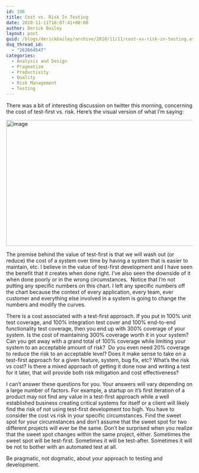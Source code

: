 ```yaml
---
id: 196
title: Cost vs. Risk In Testing
date: 2010-11-11T16:07:41+00:00
author: Derick Bailey
layout: post
guid: /blogs/derickbailey/archive/2010/11/11/cost-vs-risk-in-testing.aspx
dsq_thread_id:
  - "263664547"
categories:
  - Analysis and Design
  - Pragmatism
  - Productivity
  - Quality
  - Risk Management
  - Testing
---
```

There was a bit of interesting discussion on twitter this morning, concerning the cost of test-first vs. risk. Here’s the visual version of what I’m saying:

[<img style="border-bottom: 0px;border-left: 0px;padding-left: 0px;padding-right: 0px;border-top: 0px;border-right: 0px;padding-top: 0px" border="0" alt="image" src="http://lostechies.com/derickbailey/files/2011/03/image_thumb_780D2BFD.png" width="640" height="341" />](http://lostechies.com/derickbailey/files/2011/03/image_72328864.png)

The premise behind the value of test-first is that we will wash out (or reduce) the cost of a system over time by having a system that is easier to maintain, etc. I believe in the value of test-first development and I have seen the benefit that it creates when done right. I’ve also seen the downside of it when done poorly or in the wrong circumstances.&#160; Notice that I’m not putting any specific numbers on this chart. I left any specific numbers off the chart because the context of every application, every team, ever customer and everything else involved in a system is going to change the numbers and modify the curves. 

There is a cost associated with a test-first approach. If you put in 100% unit test coverage, and 100% integration test cover and 100% end-to-end functionality test coverage, then you end up with 300% coverage of your system. Is the cost of maintaining 300% coverage worth it in your system? Can you get away with a grand total of 100% coverage while limiting your system to an acceptable amount of risk?&#160; Do you even need 20% coverage to reduce the risk to an acceptable level? Does it make sense to take on a test-first approach for a given feature, system, bug fix, etc? What’s the risk vs cost? Is there a mixed approach of getting it done now and writing a test for it later, that will provide both risk mitigation and cost effectiveness? 

I can’t answer these questions for you. Your answers will vary depending on a large number of factors. For example, a startup on it’s first iteration of a product may not find any value in a test-first approach while a well established business creating critical systems for itself or a client will likely find the risk of not using test-first development too high. You have to consider the cost vs risk in your specific circumstances. Find the sweet spot for your circumstances and don’t assume that the sweet spot for two different projects will ever be the same. Don’t be surprised when you realize that the sweet spot changes within the same project, either. Sometimes the sweet spot will be test-first. Sometimes it will be test-after. Sometimes it will be not to bother with an automated test at all. 

Be pragmatic, not dogmatic, about your approach to testing and development.